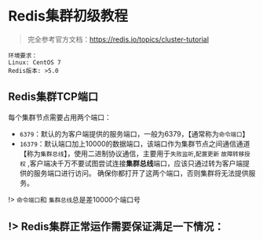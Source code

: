 # Redis集群初级教程

> 完全参考官方文档：<https://redis.io/topics/cluster-tutorial>

    环境要求：
    Linux: CentOS 7
    Redis版本: >5.0

## Redis集群TCP端口

每个集群节点需要占用两个端口：
- `6379`：默认的为客户端提供的服务端口，一般为6379，【通常称为`命令端口`】
- `16379`：默认端口加上10000的数据端口，该端口作为集群节点之间通信通道【称为`集群总线`】，使用二进制协议通信，主要用于`失败监听`,`配置更新` `故障转移授权` ,客户端决千万不要试图尝试连接**集群总线**端口，应该只通过转为客户端提供的服务端口进行访问。
确保你都打开了这两个端口，否则集群将无法提供服务。

!> `命令端口`和 `集群总线`总是差10000个端口号

!> Redis集群正常运作需要保证满足一下情况：
- 